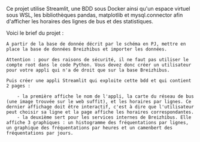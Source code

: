 Ce projet utilise Streamlit, une BDD sous Docker ainsi qu'un espace virtuel sous WSL, les bibliothèques pandas, matplotlib et mysql.connector afin d'afficher les horaires des lignes de bus et des statistiques.

Voici le brief du projet : 

    A partir de la base de donnée décrit par le schéma en PJ, mettre en place la base de données Breizhibus et importer les données.

    Attention : pour des raisons de sécurité, il ne faut pas utiliser le compte root dans le code Python. Vous devez donc créer un utilisateur pour votre appli qui n'a de droit que sur la base Breizhibus.

    Puis créer une appli Streamlit qui exploite cette bdd et qui contient 2 pages :

        - la première affiche le nom de l'appli, la carte du réseau de bus (une image trouvée sur le web suffit), et les horaires par lignes. Ce dernier affichage doit être interactif, c'est à dire que l'utilisateur peut choisir sa ligne et la page affiche les horaires correspondantes.
        - la deuxième sert pour les services internes de Breizhibus. Elle affiche 3 graphiques : un histogramme des fréquentations par lignes, un graphique des fréquentations par heures et un camenbert des fréquentations par jours.
